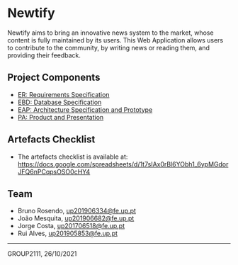 # Newtify

Newtify aims to bring an innovative news system to the market, whose content is fully maintained by its users. This Web Application allows users to contribute to the community, by writing news or reading them, and providing their feedback.

## Project Components

* [ER: Requirements Specification](er)
* [EBD: Database Specification](ebd)
* [EAP: Architecture Specification and Prototype](eap)
* [PA: Product and Presentation](pa)

## Artefacts Checklist

* The artefacts checklist is available at: https://docs.google.com/spreadsheets/d/1t7sIAx0rBl6YObh1_6ypMGdorJFQ6nPCqpsOSO0cHY4

## Team

* Bruno Rosendo, up201906334@fe.up.pt
* João Mesquita, up201906682@fe.up.pt
* Jorge Costa, up201706518@fe.up.pt
* Rui Alves, up201905853@fe.up.pt

***
GROUP2111, 26/10/2021